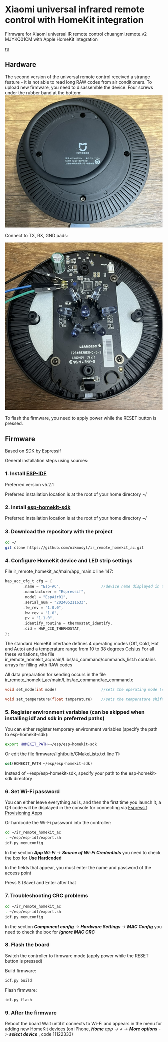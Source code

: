 # Xiaomi universal infrared remote control with HomeKit integration
Firmware for Xiaomi universal IR remote control chuangmi.remote.v2 MJYKQ01CM with Apple HomeKit integration

[ru](https://github.com/nikmosyl/ir_remote_homekit_ac/blob/main/ReadMe/README-ru.md)

## Hardware

The second version of the universal remote control received a strange feature - it is not able to read long RAW codes from air conditioners.
To upload new firmware, you need to disassemble the device.
Four screws under the rubber band at the bottom:
<kbd>
  <img src="https://github.com/nikmosyl/ir_remote_homekit_ac/blob/main/ReadMe/Img/bot.jpeg" heigth=10>
</kbd>

Connect to TX, RX, GND pads:

<kbd>
  <img src="https://github.com/nikmosyl/ir_remote_homekit_ac/blob/main/ReadMe/Img/top.jpeg" heigth=10>
</kbd>

To flash the firmware, you need to apply power while the RESET button is pressed.

## Firmware

Based on [SDK](https://github.com/espressif/esp-homekit-sdk) by Espressif 

General installation steps using sources:

### 1. Install [ESP-IDF](https://docs.espressif.com/projects/esp-idf/en/stable/esp32c3/get-started/linux-macos-setup.html)
Preferred version v5.2.1

Preferred installation location is at the root of your home directory ~/


### 2. Install [esp-homekit-sdk](https://github.com/espressif/esp-homekit-sdk)
Preferred installation location is at the root of your home directory ~/


### 3. Download the repository with the project
```bash
cd ~/
git clone https://github.com/nikmosyl/ir_remote_homekit_ac.git
```

### 4. Configure HomeKit device and LED strip settings
File ir_remote_homekit_ac/main/app_main.c line 147:
```C
hap_acc_cfg_t cfg = {
        .name = "Esp-AC",                  //device name displayed in the Home application
        .manufacturer = "Espressif",
        .model = "EspAir01",
        .serial_num = "202405211633",
        .fw_rev = "1.0.0",
        .hw_rev = "1.0",
        .pv = "1.1.0",
        .identify_routine = thermostat_identify,
        .cid = HAP_CID_THERMOSTAT,
};
```

The standard HomeKit interface defines 4 operating modes (Off, Cold, Hot and Auto) and a temperature range from 10 to 38 degrees Celsius
For all these variations, the file ir_remote_homekit_ac/main/Libs/ac_command/commands_list.h contains arrays for filling with RAW codes

All data preparation for sending occurs in the file ir_remote_homekit_ac/main/Libs/ac_command/ac_command.c
```C
void set_mode(int mode)                    //sets the operating mode (selecting an array from which to take data)
```

```C
void set_temperature(float temperature)    //sets the temperature shift (selecting an index in a previously selected array)
```

### 5. Register environment variables (can be skipped when installing idf and sdk in preferred paths)
You can either register temporary environment variables (specify the path to esp-homekit-sdk):
```bash
export HOMEKIT_PATH=~/esp/esp-homekit-sdk 
```
Or edit the file firmware/lightbulb/CMakeLists.txt line 11:
```CMake
set(HOMEKIT_PATH ~/esp/esp-homekit-sdk)
```
Instead of ~/esp/esp-homekit-sdk, specify your path to the esp-homekit-sdk directory

### 6. Set Wi-Fi password
You can either leave everything as is, and then the first time you launch it, a QR code will be displayed in the console for connecting via [Espressif Provisioning Apps](https://docs.espressif.com/projects/esp-idf/en/latest/esp32/api-reference/provisioning/provisioning.html#provisioning-tools) 

Or hardcode the Wi-Fi password into the controller:
```bash
cd ~/ir_remote_homekit_ac
. ~/esp/esp-idf/export.sh
idf.py menuconfig
```

In the section _**App Wi-Fi** -> **Source of Wi-Fi Credentials**_ you need to check the box for **Use Hardcoded**

In the fields that appear, you must enter the name and password of the access point

Press S (Save) and Enter after that

### 7. Troubleshooting CRC problems
```bash
cd ~/ir_remote_homekit_ac
. ~/esp/esp-idf/export.sh
idf.py menuconfig
```
In the section _**Component config** -> **Hardware Settings** -> **MAC Config**_ you need to check the box for _**Ignore MAC CRC**_

### 8. Flash the board

Switch the controller to firmware mode (apply power while the RESET button is pressed)

Build firmware:
```bash
idf.py build
```
Flash firmware:
```bash
idf.py flash
```

### 9. After the firmware
Reboot the board
Wait until it connects to Wi-Fi and appears in the menu for adding new HomeKit devices (on iPhone, _**Home** app -> **+** -> **More options** -> **select device**_ , code 11122333)
